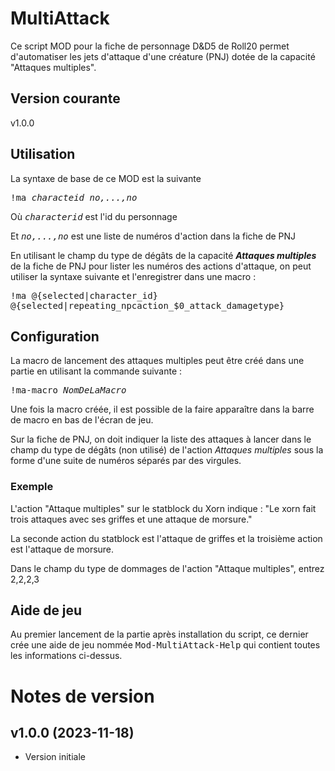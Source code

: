 # MultiAttack

Ce script MOD pour la fiche de personnage D&D5 de Roll20 permet d'automatiser les jets d'attaque d'une créature (PNJ) dotée de la capacité "Attaques multiples".

## Version courante

v1.0.0

## Utilisation

La syntaxe de base de ce MOD est la suivante

<kbd>!ma _characteid_ _no,...,no_</kbd>

Où <kbd>_characterid_</kbd> est l'id du personnage

Et <kbd>_no,...,no_</kbd> est une liste de numéros d'action dans la fiche de PNJ

En utilisant le champ du type de dégâts de la capacité _**Attaques multiples**_ de la fiche de PNJ pour lister les numéros des actions d'attaque, on peut utiliser la syntaxe suivante et l'enregistrer dans une macro :

<kbd>!ma @{selected|character_id} @{selected|repeating_npcaction_$0_attack_damagetype}</kbd>

## Configuration

La macro de lancement des attaques multiples peut être créé dans une partie en utilisant la commande suivante :

<kbd>!ma-macro _NomDeLaMacro_</kbd>

Une fois la macro créée, il est possible de la faire apparaître dans la barre de macro en bas de l'écran de jeu.

Sur la fiche de PNJ, on doit indiquer la liste des attaques à lancer dans le champ du type de dégâts (non utilisé) de l'action _Attaques multiples_ sous la forme d'une suite de numéros séparés par des virgules.

### Exemple

L'action "Attaque multiples" sur le statblock du Xorn indique :
"Le xorn fait trois attaques avec ses griffes et une attaque de morsure."

La seconde action du statblock est l'attaque de griffes et la troisième action est l'attaque de morsure.

Dans le champ du type de dommages de l'action "Attaque multiples", entrez 2,2,2,3

## Aide de jeu

Au premier lancement de la partie après installation du script, ce dernier crée une aide de jeu nommée <kbd>Mod-MultiAttack-Help</kbd> qui contient toutes les informations ci-dessus.

# Notes de version

## v1.0.0 (2023-11-18)

- Version initiale